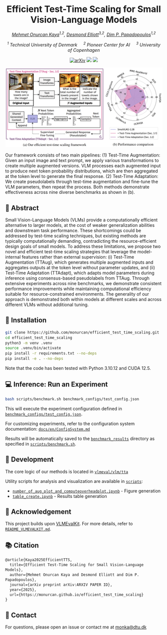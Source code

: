 <p align="center">
<h1 align="center"><strong>Efficient Test-Time Scaling for Small Vision-Language Models</strong></h1>
  <p align="center">
    <em><a href="https://monurcan.github.io/">Mehmet Onurcan Kaya</a><sup>1,2</sup>, <a href="https://elliottd.github.io/">Desmond Elliott</a><sup>3,2</sup>, <a href="https://dimipapa.github.io/">Dim P. Papadopoulos</a><sup>1,2</sup></em>
  </p>
  <p align="center">
    <em><sup>1</sup> Technical University of Denmark &nbsp;&nbsp;&nbsp; <sup>2</sup> Pioneer Center for AI &nbsp;&nbsp;&nbsp; <sup>3</sup> University of Copenhagen</em>
  </p>
</p>

<div id="top" align="center">

[![arXiv](https://img.shields.io/badge/arXiv-xxxx.xxxxx-b31b1b)](http://arxiv.org/abs/xxxx.xxxxx)
[![](https://img.shields.io/badge/%F0%9F%9A%80%20-Project%20Page-green)](https://monurcan.github.io/efficient_test_time_scaling/)
[![](https://img.shields.io/badge/%F0%9F%A4%97%20-Demo-blue)](https://monurcan.github.io/efficient_test_time_scaling/)

</div>

<div align="center">
    <img src="assets/teaser.png">
</div>

Our framework consists of two main pipelines: (1) Test-Time Augmentation: Given an input image and text prompt, we apply various transformations to create multiple augmented versions. VLM processes each augmented input to produce next token probability distributions, which are then aggregated at the token level to generate the final response. (2) Test-Time Adaptation: We create pseudolabels through test-time augmentation and fine-tune the VLM parameters, then repeat the process.  Both methods demonstrate effectiveness across nine diverse benchmarks as shown in (b).

## 🔎 Abstract
Small Vision-Language Models (VLMs) provide a computationally efficient alternative to larger models, at the cost of weaker generalization abilities and downstream task performance. These shortcomings could be addressed by test-time scaling techniques, but existing methods are typically computationally demanding, contradicting the resource-efficient design goals of small models. To address these limitations, we propose two novel and efficient test-time scaling strategies that leverage the model-internal features rather than external supervision: (i) Test-Time Augmentation (TTAug), which generates multiple augmented inputs and aggregates outputs at the token level without parameter updates, and (ii) Test-Time Adaptation (TTAdapt), which adapts model parameters during inference using consensus-based pseudolabels from TTAug. Through extensive experiments across nine benchmarks, we demonstrate consistent performance improvements while maintaining computational efficiency suitable for resource-constrained environments. The generality of our approach is demonstrated both within models at different scales and across different VLMs without additional tuning.


## 🔧 Installation
```bash
git clone https://github.com/monurcan/efficient_test_time_scaling.git
cd efficient_test_time_scaling
python3 -m venv .venv
source .venv/bin/activate
pip install -r requirements.txt --no-deps
pip install -e . --no-deps
```

Note that the code has been tested with Python 3.10.12 and CUDA 12.5.

## 💻 Inference: Run an Experiment
```bash
bash scripts/benchmark.sh benchmark_configs/test_config.json
```
This will execute the experiment configuration defined in [`benchmark_configs/test_config.json`](./benchmark_configs/test_config.json).

For customizing experiments, refer to the configuration system documentation: [`docs/en/ConfigSystem.md`](./docs/en/ConfigSystem.md)

Results will be automatically saved to the [`benchmark_results`](./benchmark_results) directory as specified in [`scripts/benchmark.sh`](./scripts/benchmark.sh).

## 🚀 Development
The core logic of our methods is located in [`vlmeval/vlm/tta`](./vlmeval/vlm/tta)

Utility scripts for analysis and visualization are available in [`scripts`](./scripts):
- [`number_of_aug_plot_and_computeoverheadplot.ipynb`](./scripts/number_of_aug_plot_and_computeoverheadplot.ipynb) - Figure generation
- [`table_create.ipynb`](./scripts/table_create.ipynb) - Results table generation

## 🙏 Acknowledgement
This project builds upon [VLMEvalKit](https://github.com/open-compass/VLMEvalKit).
For more details, refer to [`README_VLMEVALKIT.md`](./README_VLMEVALKIT.md).

## 📚 Citation
```
@article{Kaya2025EfficientTTS,
  title={Efficient Test-Time Scaling for Small Vision-Language Models},
  author={Mehmet Onurcan Kaya and Desmond Elliott and Dim P. Papadopoulos},
  journal={arXiv preprint arXiv:ARXIV PAPER ID},
  year={2025},
  url={https://monurcan.github.io/efficient_test_time_scaling}
}
```

## 💬 Contact
For questions, please open an issue or contact me at monka@dtu.dk